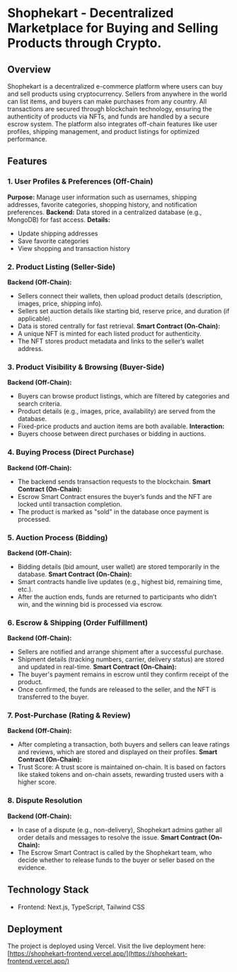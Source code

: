 # Shophekart - Decentralized Marketplace for Buying and Selling Products through Crypto.

## Overview

Shophekart is a decentralized e-commerce platform where users can buy and sell products using cryptocurrency. Sellers from anywhere in the world can list items, and buyers can make purchases from any country. All transactions are secured through blockchain technology, ensuring the authenticity of products via NFTs, and funds are handled by a secure escrow system. The platform also integrates off-chain features like user profiles, shipping management, and product listings for optimized performance.

## Features

### 1. User Profiles & Preferences (Off-Chain)

**Purpose:** Manage user information such as usernames, shipping addresses, favorite categories, shopping history, and notification preferences.
**Backend:** Data stored in a centralized database (e.g., MongoDB) for fast access.
**Details:**

- Update shipping addresses
- Save favorite categories
- View shopping and transaction history

### 2. Product Listing (Seller-Side)

**Backend (Off-Chain):**

- Sellers connect their wallets, then upload product details (description, images, price, shipping info).
- Sellers set auction details like starting bid, reserve price, and duration (if applicable).
- Data is stored centrally for fast retrieval.
  **Smart Contract (On-Chain):**
- A unique NFT is minted for each listed product for authenticity.
- The NFT stores product metadata and links to the seller’s wallet address.

### 3. Product Visibility & Browsing (Buyer-Side)

**Backend (Off-Chain):**

- Buyers can browse product listings, which are filtered by categories and search criteria.
- Product details (e.g., images, price, availability) are served from the database.
- Fixed-price products and auction items are both available.
  **Interaction:**
- Buyers choose between direct purchases or bidding in auctions.

### 4. Buying Process (Direct Purchase)

**Backend (Off-Chain):**

- The backend sends transaction requests to the blockchain.
  **Smart Contract (On-Chain):**
- Escrow Smart Contract ensures the buyer’s funds and the NFT are locked until transaction completion.
- The product is marked as "sold" in the database once payment is processed.

### 5. Auction Process (Bidding)

**Backend (Off-Chain):**

- Bidding details (bid amount, user wallet) are stored temporarily in the database.
  **Smart Contract (On-Chain):**
- Smart contracts handle live updates (e.g., highest bid, remaining time, etc.).
- After the auction ends, funds are returned to participants who didn’t win, and the winning bid is processed via escrow.

### 6. Escrow & Shipping (Order Fulfillment)

**Backend (Off-Chain):**

- Sellers are notified and arrange shipment after a successful purchase.
- Shipment details (tracking numbers, carrier, delivery status) are stored and updated in real-time.
  **Smart Contract (On-Chain):**
- The buyer's payment remains in escrow until they confirm receipt of the product.
- Once confirmed, the funds are released to the seller, and the NFT is transferred to the buyer.

### 7. Post-Purchase (Rating & Review)

**Backend (Off-Chain):**

- After completing a transaction, both buyers and sellers can leave ratings and reviews, which are stored and displayed on their profiles.
  **Smart Contract (On-Chain):**
- Trust Score: A trust score is maintained on-chain. It is based on factors like staked tokens and on-chain assets, rewarding trusted users with a higher score.

### 8. Dispute Resolution

**Backend (Off-Chain):**

- In case of a dispute (e.g., non-delivery), Shophekart admins gather all order details and messages to resolve the issue.
  **Smart Contract (On-Chain):**
- The Escrow Smart Contract is called by the Shophekart team, who decide whether to release funds to the buyer or seller based on the evidence.

## Technology Stack

- Frontend: Next.js, TypeScript, Tailwind CSS

## Deployment

The project is deployed using Vercel. Visit the live deployment here:
[https://shophekart-frontend.vercel.app/](https://shophekart-frontend.vercel.app/)
